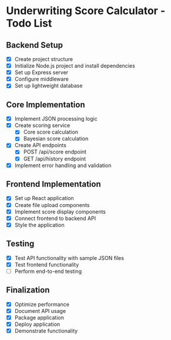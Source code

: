 # Underwriting Score Calculator - Todo List

## Backend Setup
- [x] Create project structure
- [x] Initialize Node.js project and install dependencies
- [x] Set up Express server
- [x] Configure middleware
- [x] Set up lightweight database

## Core Implementation
- [x] Implement JSON processing logic
- [x] Create scoring service
  - [x] Core score calculation
  - [x] Bayesian score calculation
- [x] Create API endpoints
  - [x] POST /api/score endpoint
  - [x] GET /api/history endpoint
- [x] Implement error handling and validation

## Frontend Implementation
- [x] Set up React application
- [x] Create file upload components
- [x] Implement score display components
- [x] Connect frontend to backend API
- [x] Style the application

## Testing
- [x] Test API functionality with sample JSON files
- [x] Test frontend functionality
- [ ] Perform end-to-end testing

## Finalization
- [x] Optimize performance
- [x] Document API usage
- [x] Package application
- [x] Deploy application
- [x] Demonstrate functionality
